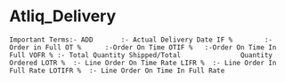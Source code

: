 # Atliq_Delivery
`
Important Terms:-
ADD       :- Actual Delivery Date
IF %        :-Order in Full
OT %      :-Order On Time
OTIF %   :-Order On Time In Full
VOFR % :- Total Quantity Shipped/Total               Quantity Ordered
LOTR %  :- Line Order On Time Rate
LIFR %  :- Line Order In Full Rate
LOTIFR %  :- Line Order On Time In Full Rate
`
